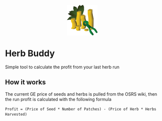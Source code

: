 <p align="center">
  <img width="100" src="https://github.com/JoshPaulie/herbbuddy/blob/56e98fff53b31b872ccd1d123b5a00f3b89da4b2/assets/herb-buddy-logo.png" />
</p>

# Herb Buddy
Simple tool to calculate the profit from your last herb run

## How it works
The current GE price of seeds and herbs is pulled from the OSRS wiki, then the run profit is calculated with the following formula

`Profit = (Price of Seed * Number of Patches) - (Price of Herb * Herbs Harvested)`

